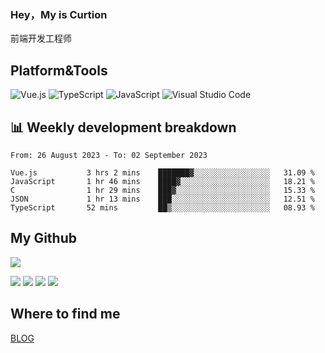 ### Hey，My is Curtion
前端开发工程师
## Platform&Tools

![Vue.js](https://img.shields.io/badge/-Vue.js-4FC08D?style=flat-square&logo=Vue.js&logoColor=white)
![TypeScript](https://img.shields.io/badge/-TypeScript-007ACC?style=flat-square&logo=typescript&logoColor=white)
![JavaScript](https://img.shields.io/badge/-JavaScript-F7DF1E?style=flat-square&logo=javascript&logoColor=black)
![Visual Studio Code](https://img.shields.io/badge/-VSCode-007ACC?style=flat-square&logo=Visual-Studio-Code&logoColor=white)

## 📊 Weekly development breakdown

<!--START_SECTION:waka-->

```text
From: 26 August 2023 - To: 02 September 2023

Vue.js           3 hrs 2 mins    ███████▓░░░░░░░░░░░░░░░░░   31.09 %
JavaScript       1 hr 46 mins    ████▓░░░░░░░░░░░░░░░░░░░░   18.21 %
C                1 hr 29 mins    ███▓░░░░░░░░░░░░░░░░░░░░░   15.33 %
JSON             1 hr 13 mins    ███░░░░░░░░░░░░░░░░░░░░░░   12.51 %
TypeScript       52 mins         ██▒░░░░░░░░░░░░░░░░░░░░░░   08.93 %
```

<!--END_SECTION:waka-->

## My Github

![](http://github-profile-summary-cards.vercel.app/api/cards/profile-details?username=curtion&theme=nord_bright)

![](http://github-profile-summary-cards.vercel.app/api/cards/stats?username=curtion&theme=nord_bright)
![](http://github-profile-summary-cards.vercel.app/api/cards/productive-time?username=curtion&theme=nord_bright&utcOffset=8)
![](http://github-profile-summary-cards.vercel.app/api/cards/repos-per-language?username=curtion&theme=nord_bright)
![](http://github-profile-summary-cards.vercel.app/api/cards/most-commit-language?username=curtion&theme=nord_bright)

## Where to find me

[BLOG](https://blog.3gxk.net)
